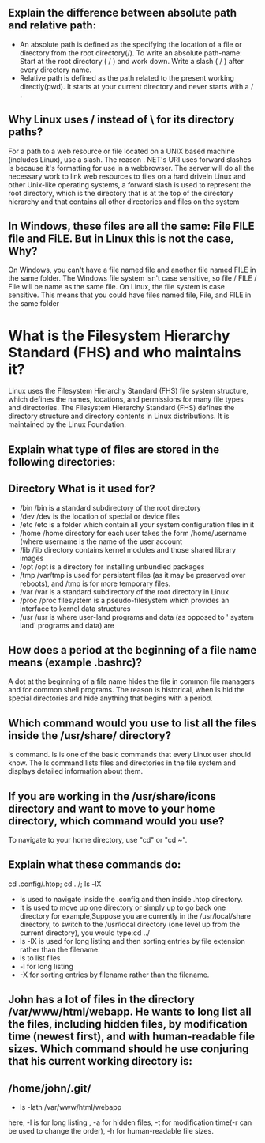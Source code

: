 ## Explain the difference between absolute path and relative path:
* An absolute path is defined as the specifying the location of a file or directory from the root directory(/).
To write an absolute path-name:
Start at the root directory ( / ) and work down.
Write a slash ( / ) after every directory name.
* Relative path is defined as the path related to the present working directly(pwd). It starts at your current directory and never starts with a / .
## Why Linux uses / instead of \ for its directory paths?
For a path to a web resource or file located on a UNIX based machine (includes Linux), use a slash. The reason . NET's URI uses forward slashes is because it's formatting for use in a webbrowser. The server will do all the necessary work to link web resources to files on a hard driveIn Linux and other Unix-like operating systems, a forward slash is used to represent the root directory, which is the directory that is at the top of the directory hierarchy and that contains all other directories and files on the system
## In Windows, these files are all the same: File FILE file and FiLE. But in Linux this is not the case, Why?
On Windows, you can't have a file named file and another file named FILE in the same folder. The Windows file system isn't case sensitive, so file / FILE / File will be name as the same file. On Linux, the file system is case sensitive. This means that you could have files named file, File, and FILE in the same folder

# What is the Filesystem Hierarchy Standard (FHS) and who maintains it?
Linux uses the Filesystem Hierarchy Standard (FHS) file system structure, which defines the names, locations, and permissions for many file types and directories. The Filesystem Hierarchy Standard (FHS) defines the directory structure and directory contents in Linux distributions. It is maintained by the Linux Foundation.

## Explain what type of files are stored in the following directories:

## Directory	What is it used for?
* /bin	/bin is a standard subdirectory of the root directory 
* /dev	/dev is the location of special or device files
* /etc	/etc is a folder which contain all your system configuration    files in it
* /home	/home directory for each user takes the form /home/username (where username is the name of the user account
* /lib	/lib directory contains kernel modules and those shared library images 
* /opt	/opt is a directory for installing unbundled packages
* /tmp	/var/tmp is used for persistent files (as it may be preserved over reboots), and /tmp is for more temporary files.
* /var	/var is a standard subdirectory of the root directory in Linux 
* /proc	/proc filesystem is a pseudo-filesystem which provides an interface to kernel data structures
* /usr	/usr is where user-land programs and data (as opposed to ' system land' programs and data) are
## How does a period at the beginning of a file name means (example .bashrc)?
A dot at the beginning of a file name hides the file in common file managers and for common shell programs. The reason is historical, when ls hid the special directories and hide anything that begins with a period.

## Which command would you use to list all the files inside the /usr/share/ directory?
ls command. ls is one of the basic commands that every Linux user should know. The ls command lists files and directories in the file system and displays detailed information about them.

## If you are working in the /usr/share/icons directory and want to move to your home directory, which command would you use?
To navigate to your home directory, use "cd" or "cd ~".

## Explain what these commands do:

cd .config/.htop; cd ../; ls -lX
* Is used to navigate inside the .config and then inside .htop directory.
* It is used to move up one directory or simply up to go back one directory for example,Suppose you are currently in the /usr/local/share directory, to switch to the /usr/local directory (one level up from the current directory), you would type:cd ../
* ls -lX is used for long listing and then sorting entries by file extension rather than the filename.
* ls to list files
* -l for long listing
* -X for sorting entries by filename rather than the filename.

## John has a lot of files in the directory /var/www/html/webapp. He wants to long list all the files, including hidden files, by modification time (newest first), and with human-readable file sizes. Which command should he use conjuring that his current working directory is:
## /home/john/.git/
* ls -lath /var/www/html/webapp

here, -l is for long listing , -a for hidden files, -t for modification time(-r can be used to change the order), -h for human-readable file sizes.